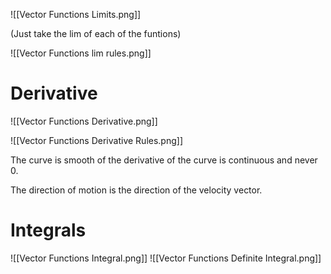 ![[Vector Functions Limits.png]]

(Just take the lim of each of the funtions)

![[Vector Functions lim rules.png]]

# Derivative

![[Vector Functions Derivative.png]]

![[Vector Functions Derivative Rules.png]]

The curve is smooth of the derivative of the curve is continuous and never 0. 

The direction of motion is the direction of the velocity vector.

# Integrals

![[Vector Functions Integral.png]]
![[Vector Functions Definite Integral.png]]
